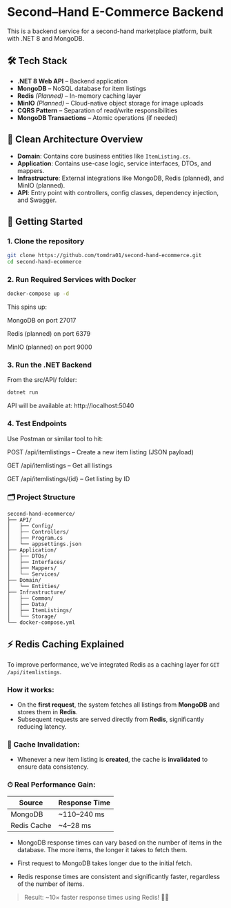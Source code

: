 # Second–Hand E-Commerce Backend

This is a backend service for a second-hand marketplace platform, built with .NET 8 and MongoDB.

## 🛠 Tech Stack

- **.NET 8 Web API** – Backend application
- **MongoDB** – NoSQL database for item listings
- **Redis** *(Planned)* – In-memory caching layer
- **MinIO** *(Planned)* – Cloud-native object storage for image uploads
- **CQRS Pattern** – Separation of read/write responsibilities
- **MongoDB Transactions** – Atomic operations (if needed)

## 🧱 Clean Architecture Overview

- **Domain**: Contains core business entities like `ItemListing.cs`.
- **Application**: Contains use-case logic, service interfaces, DTOs, and mappers.
- **Infrastructure**: External integrations like MongoDB, Redis (planned), and MinIO (planned).
- **API**: Entry point with controllers, config classes, dependency injection, and Swagger.

## 🚀 Getting Started

### 1. Clone the repository

```bash
git clone https://github.com/tomdra01/second-hand-ecommerce.git
cd second-hand-ecommerce
```

### 2. Run Required Services with Docker

```bash
docker-compose up -d
```

This spins up:

MongoDB on port 27017

Redis (planned) on port 6379

MinIO (planned) on port 9000

### 3. Run the .NET Backend
From the src/API/ folder:

```bash
dotnet run
```

API will be available at:
http://localhost:5040

### 4. Test Endpoints

Use Postman or similar tool to hit:

POST /api/itemlistings – Create a new item listing (JSON payload)

GET /api/itemlistings – Get all listings

GET /api/itemlistings/{id} – Get listing by ID

### 🗂 Project Structure

```pgsql
second-hand-ecommerce/
├── API/
│   ├── Config/
│   ├── Controllers/
│   ├── Program.cs
│   └── appsettings.json
├── Application/
│   ├── DTOs/
│   ├── Interfaces/
│   ├── Mappers/
│   └── Services/
├── Domain/
│   └── Entities/
├── Infrastructure/
│   ├── Common/
│   ├── Data/
│   ├── ItemListings/
│   └── Storage/
└── docker-compose.yml
```

## ⚡ Redis Caching Explained

To improve performance, we've integrated Redis as a caching layer for `GET /api/itemlistings`.

### How it works:
- On the **first request**, the system fetches all listings from **MongoDB** and stores them in **Redis**.
- Subsequent requests are served directly from **Redis**, significantly reducing latency.

### 🔁 Cache Invalidation:
- Whenever a new item listing is **created**, the cache is **invalidated** to ensure data consistency.

### ⏱ Real Performance Gain:
| Source      | Response Time |
|-------------|----------------|
| MongoDB     | ~110–240 ms    |
| Redis Cache | ~4–28 ms       |

- MongoDB response times can vary based on the number of items in the database. The more items, the longer it takes to fetch them.

- First request to MongoDB takes longer due to the initial fetch. 

- Redis response times are consistent and significantly faster, regardless of the number of items. 

> Result: ~10× faster response times using Redis! 🧠🚀




